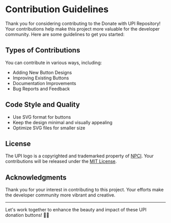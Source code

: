 # Contribution Guidelines

Thank you for considering contributing to the Donate with UPI Repository! Your contributions help make this project more valuable for the developer community. Here are some guidelines to get you started:

## Types of Contributions

You can contribute in various ways, including:

- Adding New Button Designs
- Improving Existing Buttons
- Documentation Improvements
- Bug Reports and Feedback

## Code Style and Quality

- Use SVG format for buttons
- Keep the design minimal and visually appealing
- Optimize SVG files for smaller size

## License

The UPI logo is a copyrighted and trademarked property of [NPCI](https://www.npci.org.in/).
Your contributions will be released under the [MIT License](LICENSE).

## Acknowledgments

Thank you for your interest in contributing to this project. Your efforts make the developer community more vibrant and creative.

---

Let's work together to enhance the beauty and impact of these UPI donation buttons! 🙏💖
